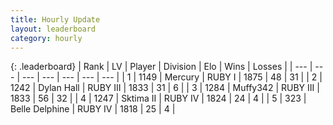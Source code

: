 ```yaml
---
title: Hourly Update
layout: leaderboard
category: hourly
---
```


{: .leaderboard}
| Rank | LV | Player | Division | Elo | Wins | Losses |
| --- | --- | --- | --- | --- | --- | --- |
| <span data-change="0">1</span> | 1149 | <span title="ID: 692745">Mercury</span> | RUBY I | <span data-change="0">1875</span> | <span data-change="0">48</span> | <span data-change="0">31</span> |
| <span data-change="0">2</span> | 1242 | <span title="ID: 174294">Dylan Hall</span> | RUBY III | <span data-change="0">1833</span> | <span data-change="0">31</span> | <span data-change="0">6</span> |
| <span data-change="0">3</span> | 1284 | <span title="ID: 720567">Muffy342</span> | RUBY III | <span data-change="0">1833</span> | <span data-change="0">56</span> | <span data-change="0">32</span> |
| <span data-change="18">4</span> | 1247 | <span title="ID: 402846">Sktima II</span> | RUBY IV | <span data-change="104">1824</span> | <span data-change="7">24</span> | <span data-change="0">4</span> |
| <span data-change="16">5</span> | 323 | <span title="ID: 725085">Belle Delphine</span> | RUBY IV | <span data-change="90">1818</span> | <span data-change="7">25</span> | <span data-change="1">4</span> |